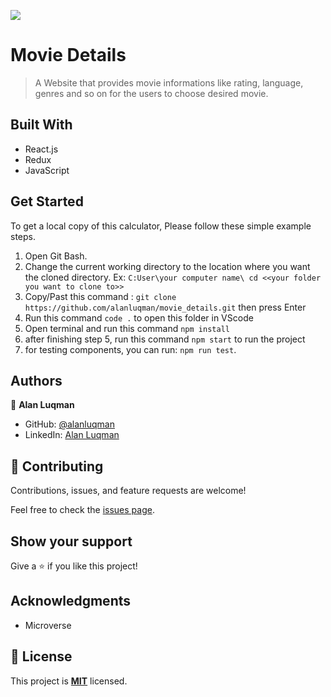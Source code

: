 ![](https://img.shields.io/badge/Microverse-blueviolet)

# Movie Details

> A Website that provides movie informations like rating, language, genres and so on for the users to choose desired movie.

## Built With

- React.js
- Redux
- JavaScript

## Get Started
To get a local copy of this calculator, Please follow these simple example steps.
1. Open Git Bash.
2. Change the current working directory to the location where you want the cloned directory. 
 Ex: `C:User\your computer name\ cd <<your folder you want to clone to>>`
4. Copy/Past this command :  `git clone https://github.com/alanluqman/movie_details.git`  then press Enter
5. Run this command `code .` to open this folder in VScode
6. Open terminal and run this command `npm install`
7. after finishing step 5, run this command `npm start` to run the project
8. for testing components, you can run: `npm run test`. 

## Authors

👤 **Alan Luqman**
- GitHub: [@alanluqman](https://github.com/alanluqman)
- LinkedIn: [Alan Luqman](https://linkedin.com/in/alan-luqman-61623b17a)

## 🤝 Contributing

Contributions, issues, and feature requests are welcome!

Feel free to check the [issues page](../../issues/).

## Show your support

Give a ⭐️ if you like this project!

## Acknowledgments

- Microverse

## 📝 License

This project is [**MIT**](./MIT.md) licensed.
